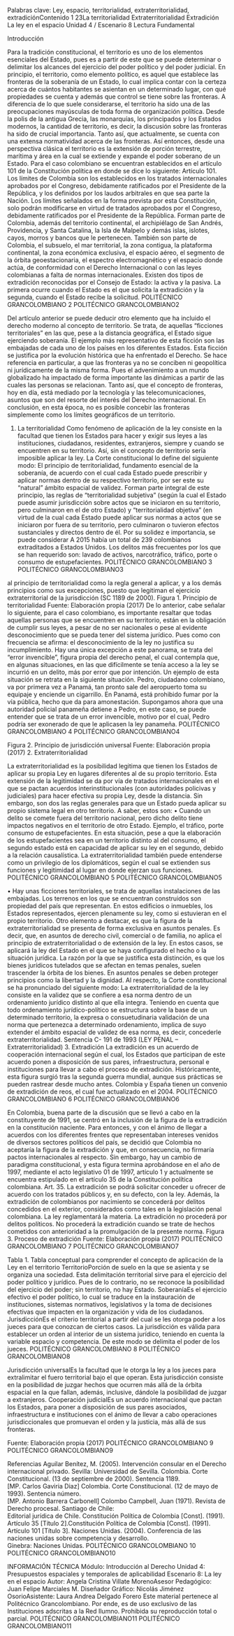 Palabras clave: 
Ley, espacio, territorialidad, extraterritorialidad, extradiciónContenido
1
23La territorialidad
Extraterritorialidad
Extradición
La ley en el espacio
Unidad 4 / Escenario 8
Lectura Fundamental


Introducción
 
Para la tradición constitucional, el territorio es uno de los elementos esenciales del Estado, pues es 
a partir de este que se puede determinar o delimitar los alcances del ejercicio del poder político y del poder judicial. En principio, el territorio, como elemento político, es aquel que establece las fronteras de la soberanía de un Estado, lo cual implica contar con la certeza acerca de cuántos habitantes se asientan en un determinado lugar, con qué propiedades se cuenta y además que control se tiene sobre las fronteras.
A diferencia de lo que suele considerarse, el territorio ha sido una de las preocupaciones mayúsculas 
de toda forma de organización política. Desde la polis de la antigua Grecia, las monarquías, los principados y los Estados modernos, la cantidad de territorio, es decir, la discusión sobre las fronteras ha sido de crucial importancia. Tanto así, que actualmente, se cuenta con una extensa normatividad acerca de las fronteras.
Así entonces, desde una perspectiva clásica el territorio es la extensión de porción terrestre, marítima 
y área en la cual se extiende y expande el poder soberano de un Estado. Para el caso colombiano se encuentran establecidos en el artículo 101 de la Constitución política en donde se dice lo siguiente:
Artículo 101. Los límites de Colombia son los establecidos en los tratados internacionales aprobados por el Congreso, debidamente ratificados por el Presidente de la República, y los definidos por los laudos arbitrales en que sea parte la Nación. Los límites señalados en la forma prevista por esta Constitución, solo podrán modificarse en virtud de tratados aprobados por el Congreso, debidamente ratificados por el Presidente de la República. Forman parte de Colombia, además del territorio continental, el archipiélago de San Andrés, Providencia, y Santa Catalina, la Isla de Malpelo y demás islas, islotes, cayos, morros y bancos que le pertenecen. También son parte de Colombia, el subsuelo, el mar territorial, la zona contigua, la plataforma continental, la zona económica exclusiva, el espacio aéreo, el segmento de la órbita geoestacionaria, el espectro electromagnético y el espacio donde actúa, de conformidad con el Derecho Internacional o con las leyes colombianas a falta de normas internacionales.
Existen dos tipos de extradición reconocidas por el Consejo de Estado: la activa y la pasiva. La primera ocurre cuando el Estado es el que solicita la extradición y la segunda, cuando el Estado recibe la solicitud.
POLITÉCNICO  GRANCOLOMBIANO
2
POLITÉCNICO  GRANCOLOMBIANO2

Del artículo anterior se puede deducir otro elemento que ha incluido el derecho moderno al concepto 
de territorio. Se trata, de aquellas “ficciones territoriales” en las que, pese a la distancia geográfica, el Estado sigue ejerciendo soberanía. El ejemplo más representativo de esta ficción son las embajadas de cada uno de los países en los diferentes Estados. 
Esta ficción se justifica por la evolución histórica que ha enfrentado el Derecho. Se hace referencia 
en particular, a que las fronteras ya no se conciben ni geopolítica ni jurídicamente de la misma forma. Pues el advenimiento a un mundo globalizado ha impactado de forma importante las dinámicas a partir de las cuales las personas se relacionan. Tanto así, que el concepto de fronteras, hoy en día, está mediado por la tecnología y las telecomunicaciones, asuntos que son del resorte del interés del Derecho internacional. En conclusión, en esta época, no es posible concebir las fronteras simplemente como los límites geográficos de un territorio. 
1. La territorialidad
Como fenómeno de aplicación de la ley consiste en la facultad que tienen los Estados para hacer y exigir sus leyes a las instituciones, ciudadanos, residentes, extranjeros, siempre y cuando se encuentren en su territorio. Así, sin el concepto de territorio sería imposible aplicar la ley. 
La Corte constitucional lo define del siguiente modo:
El principio de territorialidad, fundamento esencial de la soberanía, de acuerdo con el cual cada Estado 
puede prescribir y aplicar normas dentro de su respectivo territorio, por ser este su “natural” ámbito espacial de validez. Forman parte integral de este principio, las reglas de “territorialidad subjetiva” (según la cual el Estado puede asumir jurisdicción sobre actos que se iniciaron en su territorio, pero culminaron en el de otro Estado) y “territorialidad objetiva” (en virtud de la cual cada Estado puede aplicar sus normas a actos que se iniciaron por fuera de su territorio, pero culminaron o tuvieron efectos sustanciales y directos dentro de él. Por su solidez e importancia, se puede considerar 
A 2015 había un total de 239 colombianos extraditados a Estados Unidos. Los delitos más frecuentes por los que se han requerido son: lavado de activos, narcotráfico, tráfico, porte o consumo de estupefacientes.
POLITÉCNICO  GRANCOLOMBIANO
3
POLITÉCNICO  GRANCOLOMBIANO3

al principio de territorialidad como la regla general a aplicar, y a los demás principios como sus 
excepciones, puesto que legitiman el ejercicio extraterritorial de la jurisdicción (SC 1189 de 2000). 
Figura 1. Principio de territorialidad
Fuente: Elaboración propia (2017)
De lo anterior, cabe señalar lo siguiente, para el caso colombiano, es importante resaltar que 
todas aquellas personas que se encuentren en su territorio, están en la obligación de cumplir sus leyes, a pesar de no ser nacionales o pese al evidente desconocimiento que se pueda tener del sistema jurídico. Pues como con frecuencia se afirma: el desconocimiento de la ley no justifica su incumplimiento. 
Hay una única excepción a este panorama, se trata del “error invencible”, figura propia del derecho 
penal, el cual contempla que, en algunas situaciones, en las que difícilmente se tenía acceso a la ley se incurrió en un delito, más por error que por intención. Un ejemplo de esta situación se retrata en la siguiente situación. Pedro, ciudadano colombiano, va por primera vez a Panamá, tan pronto sale del aeropuerto toma su equipaje y enciende un cigarrillo. En Panamá, está prohibido fumar por la vía pública, hecho que da para amonestación. Supongamos ahora que una autoridad policial panameña detiene a Pedro, en este caso, se puede entender que se trata de un error invencible, motivo por el cual, Pedro podría ser exonerado de que le aplicasen la ley panameña. 
POLITÉCNICO  GRANCOLOMBIANO
4
POLITÉCNICO  GRANCOLOMBIANO4

Figura 2. Principio de jurisdicción universal
Fuente: Elaboración propia (2017)
2. Extraterritorialidad
 
La extraterritorialidad es la posibilidad legitima que tienen los Estados de aplicar su propia Ley 
en lugares diferentes al de su propio territorio. Esta extensión de la legitimidad se da por vía de tratados internacionales en el que se pactan acuerdos interinstitucionales (con autoridades policivas y judiciales) para hacer efectiva su propia Ley, desde la distancia. Sin embargo, son dos las reglas generales para que un Estado pueda aplicar su propio sistema legal en otro territorio. A saber, estos son:
• Cuando un delito se comete fuera del territorio nacional, pero dicho delito tiene impactos negativos en el territorio de otro Estado. Ejemplo, el tráfico, porte consumo de estupefacientes. En esta situación, pese a que la elaboración de los estupefacientes sea en un territorio distinto al del consumo, el segundo estado está en capacidad de aplicar su ley en el segundo, debido a la relación causalística. 
La extraterritorialidad también puede entenderse como un privilegio de los diplomáticos, según el cual se extienden sus funciones y legitimidad al lugar en donde ejerzan sus funciones.
POLITÉCNICO  GRANCOLOMBIANO
5
POLITÉCNICO  GRANCOLOMBIANO5

• Hay unas ficciones territoriales, se trata de aquellas instalaciones de las embajadas. Los terrenos 
en los que se encuentran construidos son propiedad del país que representan. En estos edificios o inmuebles, los Estados representados, ejercen plenamente su ley, como si estuvieran en el propio territorio. 
Otro elemento a destacar, es que la figura de la extraterritorialidad se presenta de forma exclusiva en asuntos penales. Es decir, que, en asuntos de derecho civil, comercial o de familia, no aplica el principio de extraterritorialidad o de extensión de la ley. En estos casos, se aplicará la ley del Estado en el que se haya configurado el hecho o la situación 
jurídica. La razón por la que se justifica esta distinción, es que los bienes jurídicos tutelados que se afectan en temas penales, suelen trascender la órbita de los bienes. En asuntos penales se deben proteger principios como la libertad y la dignidad. 
Al respecto, la Corte constitucional se ha pronunciado del siguiente modo:
La extraterritorialidad de la ley consiste en la validez que se confiere a esa norma dentro de un 
ordenamiento jurídico distinto al que ella integra. Teniendo en cuenta que todo ordenamiento jurídico-político se estructura sobre la base de un determinado territorio, la expresa o consuetudinaria validación de una norma que pertenezca a determinado ordenamiento, implica de suyo extender el ámbito espacial de validez de esa norma, es decir, concederle extraterritorialidad.
Sentencia C- 191 de 1993 (LEY PENAL – Extraterritorialidad)
3. Extradición 
La extradición es un acuerdo de cooperación internacional según el cual, los Estados que participan 
de este acuerdo ponen a disposición de sus pares, infraestructura, personal e instituciones para llevar a cabo el proceso de extradición. Históricamente, esta figura surgió tras la segunda guerra mundial, aunque sus prácticas se pueden rastrear desde mucho antes. 
Colombia y España tienen un convenio de extradición de reos, el cual fue actualizado en el 2004.
POLITÉCNICO  GRANCOLOMBIANO
6
POLITÉCNICO  GRANCOLOMBIANO6

En Colombia, buena parte de la discusión que se llevó a cabo en la constituyente de 1991, se centró 
en la inclusión de la figura de la extradición en la constitución naciente. Para entonces, y con el ánimo de llegar a acuerdos con los diferentes frentes que representaban intereses venidos de diversos sectores políticos del país, se decidió que Colombia no aceptaría la figura de la extradición y que, en consecuencia, no firmaría pactos internacionales al respecto. 
Sin embargo, hay un cambio de paradigma constitucional, y esta figura termina aprobándose en el año 
de 1997, mediante el acto legislativo 01 de 1997, artículo 1 y actualmente se encuentra estipulado en el artículo 35 de la Constitución política colombiana. 
Art. 35. La extradición se podrá solicitar conceder u ofrecer de acuerdo con los tratados públicos y, en su defecto, con la ley. Además, la extradición de colombianos por nacimiento se concederá por delitos concedidos en el exterior, considerados como tales en la legislación penal colombiana. La ley reglamentará la materia. La extradición no procederá por delitos políticos. No procederá la extradición cuando se trate de hechos cometidos con anterioridad a la promulgación de la presente norma. 
Figura 3. Proceso de extradición 
Fuente: Elaboración propia (2017)
POLITÉCNICO  GRANCOLOMBIANO
7
POLITÉCNICO  GRANCOLOMBIANO7

Tabla 1. Tabla conceptual para comprender el concepto de aplicación de la Ley en el territorio
TerritorioPorción de suelo en la que se asienta y se organiza 
una sociedad. Esta delimitación territorial sirve para el ejercicio del poder político y jurídico. Pues de lo contrario, no se reconoce la posibilidad del ejercicio del poder; sin territorio, no hay Estado. 
SoberaníaEs el ejercicio efectivo el poder político, lo cual se traduce en la instauración de instituciones, sistemas normativos, legislativos y la toma de decisiones efectivas que impacten en la organización y vida de los ciudadanos. 
JurisdicciónEs el criterio territorial a partir del cual se les otorga poder a los jueces para que conozcan de ciertos casos. La jurisdicción es válida para establecer un orden al interior de un sistema jurídico, teniendo en cuenta la variable espacio y competencia. De este modo se delimita el poder de los jueces.
POLITÉCNICO  GRANCOLOMBIANO
8
POLITÉCNICO  GRANCOLOMBIANO8

Jurisdicción universalEs la facultad que le otorga la ley a los jueces para 
extralimitar el fuero territorial bajo el que operan. Esta jurisdicción consiste en la posibilidad de juzgar hechos que ocurren más allá de la órbita espacial en la que fallan, además, inclusive, dándole la posibilidad de juzgar a extranjeros. 
Cooperación judicialEs un acuerdo internacional que pactan los Estados, para poner a disposición de sus pares asociados, infraestructura e instituciones con el ánimo de llevar a cabo operaciones jurisdiccionales que promuevan el orden y la justicia, más allá de sus fronteras. 
  
Fuente: Elaboración propia (2017)
POLITÉCNICO  GRANCOLOMBIANO
9
POLITÉCNICO  GRANCOLOMBIANO9

Referencias
Aguilar Benítez, M. (2005). Intervención consular en el Derecho internacional privado. Sevilla: 
Universidad de Sevilla. 
Colombia. Corte Constitucional. (13 de septiembre de 2000). Sentencia 1189.  
[MP. Carlos Gaviria Diaz]
Colombia. Corte Constitucional. (12 de mayo de 1993). Sentencia número.  
[MP. Antonio Barrera Carbonell]
Colombo Campbell, Juan (1971). Revista de Derecho procesal. Santiago de Chile:  
Editorial jurídica de Chile. 
Constitución Política de Colombia [Const]. (1991). Artículo 35 [Título 2].Constitución Política de Colombia [Const]. (1991). Artículo 101 [Título 3].
Naciones Unidas. (2004). Conferencia de las naciones unidas sobre competencia y desarrollo.   
Ginebra: Naciones Unidas. 
POLITÉCNICO  GRANCOLOMBIANO
10
POLITÉCNICO  GRANCOLOMBIANO10

INFORMACIÓN TÉCNICA
Módulo: Introducción al Derecho
Unidad 4: Presupuestos espaciales y temporales de 
aplicabilidad
Escenario 8: La ley en el espacio
Autor: Angela Cristina Villate MorenoAsesor Pedagógico: Juan Felipe Marciales M.
Diseñador Gráfico: Nicolás Jiménez OsorioAsistente: Laura Andrea Delgado Forero
Este material pertenece al Politécnico Grancolombiano. Por 
ende, es de uso exclusivo de las Instituciones adscritas a la Red Ilumno. Prohibida su reproducción total o parcial.
POLITÉCNICO  GRANCOLOMBIANO11
POLITÉCNICO  GRANCOLOMBIANO11

